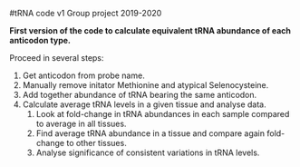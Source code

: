 #tRNA code v1
Group project 2019-2020

**First version of the code to calculate equivalent tRNA abundance of each anticodon type.**

Proceed in several steps:

1. Get anticodon from probe name.
1. Manually remove initator Methionine and atypical Selenocysteine. 
1. Add together abundance of tRNA bearing the same anticodon.
1. Calculate average tRNA levels in a given tissue and analyse data.
   1. Look at fold-change in tRNA abundances in each sample compared to average in all tissues.
   1. Find average tRNA abundance in a tissue and compare again fold-change to other tissues.
   1. Analyse significance of consistent variations in tRNA levels.
